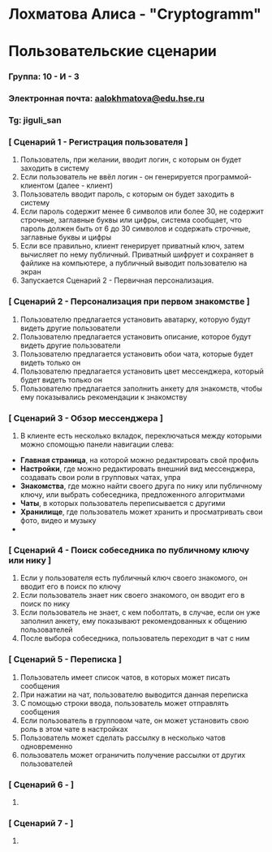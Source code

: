 # Лохматова Алиса - "Cryptogramm"
# Пользовательские сценарии

### Группа: 10 - И - 3
### Электронная почта: aalokhmatova@edu.hse.ru
### Tg: jiguli_san

### **[ Сценарий 1 - Регистрация пользователя ]**

1. Пользователь, при желании, вводит логин, с которым он будет заходить в систему
2. Если пользователь не ввёл логин - он генерируется программой-клиентом (далее - клиент)
3. Пользователь вводит пароль, с которым он будет заходить в систему
4. Если пароль содержит менее 6 символов или более 30, не содержит строчные, заглавные буквы или цифры, система сообщает, что пароль должен быть от 6 до 30 символов и содержать строчные, заглавные буквы и цифры
5. Если все правильно, клиент генерирует приватный ключ, затем вычисляет по нему публичный. Приватный шифрует и сохраняет в файлике на компьютере, а публичный выводит пользователю на экран
6. Запускается Сценарий 2 - Первичная персонализация.

### **[ Сценарий 2 - Персонализация при первом знакомстве ]**

1. Пользователю предлагается установить аватарку, которую будут видеть другие пользователи
2. Пользователю предлагается установить описание, которое будут видеть другие пользователи
3. Пользователю предлагается установить обои чата, которые будет видеть только он
4. Пользователю предлагается установить цвет мессенджера, который будет видеть только он
5. Пользователю предлагается заполнить анкету для знакомств, чтобы ему показывались рекомендации к знакомству

### **[ Сценарий 3 - Обзор мессенджера ]**

1. В клиенте есть несколько вкладок, переключаться между которыми можно спомощью панели навигации слева:
- **Главная страница**, на которой можно редактировать свой профиль
- **Настройки**, где можно редактировать внешний вид мессенджера, создавать свои роли в групповых чатах, упра
- **Знакомства**, где можно найти своего друга по нику или публичному ключу, или выбрать собеседника, предложенного алгоритмами
- **Чаты**, в которых пользователь переписывается с другими
- **Хранилище**, где пользователь может хранить и просматривать свои фото, видео и музыку
- 

### **[ Сценарий 4 - Поиск собеседника по публичному ключу или нику ]**

1. Если у пользователя есть публичный ключ своего знакомого, он вводит его в поиск по ключу
2. Если пользователь знает ник своего знакомого, он вводит его в поиск по нику
3. Если пользователь не знает, с кем поболтать, в случае, если он уже заполнил анкету, ему показывают рекомендованных к общению пользователей
4. После выбора собеседника, пользователь переходит в чат с ним


### [ Сценарий 5 - Переписка ]

1. Пользователь имеет список чатов, в которых может писать сообщения
2. При нажатии на чат, пользователю выводится данная переписка
3. С помощью строки ввода, пользователь может отправлять сообщения
4. Если пользователь в групповом чате, он может установить свою роль в этом чате в настройках
5. Пользователь может сделать рассылку в несколько чатов одновременно
6. пользователь может ограничить получение рассылки от других пользователей

### [ Сценарий 6 -  ]

1. 

### [ Сценарий 7 -  ]

1. 


